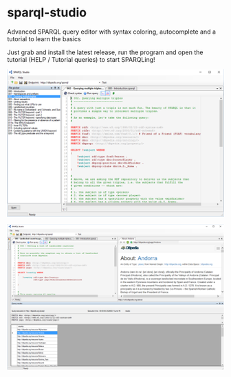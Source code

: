 # sparql-studio
Advanced SPARQL query editor with syntax coloring, autocomplete and a tutorial to learn the basics

Just grab and install the latest release, run the program and open the tutorial (HELP / Tutorial queries) to start SPARQLing!

![Screenshot](/Screenshots/sparql-studio-main.PNG?raw=true "SPARQL Studio Main window")

![Screenshot](/Screenshots/sparql-studio-query-results.PNG?raw=true "SPARQL Studio query results and integrated web view")

